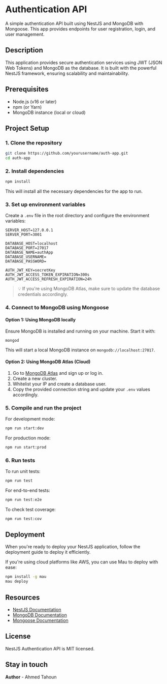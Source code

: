
# Authentication API

A simple authentication API built using NestJS and MongoDB with Mongoose. This app provides endpoints for user registration, login, and user management.

## Description

This application provides secure authentication services using JWT (JSON Web Tokens) and MongoDB as the database. It is built with the powerful NestJS framework, ensuring scalability and maintainability.

## Prerequisites

- Node.js (v16 or later)
- npm (or Yarn)
- MongoDB instance (local or cloud)

## Project Setup

### 1. Clone the repository

```bash
git clone https://github.com/yourusername/auth-app.git
cd auth-app
```

### 2. Install dependencies

```bash
npm install
```

This will install all the necessary dependencies for the app to run.

### 3. Set up environment variables

Create a `.env` file in the root directory and configure the environment variables:

```env
SERVER_HOST=127.0.0.1
SERVER_PORT=3001

DATABASE_HOST=localhost
DATABASE_PORT=27017
DATABASE_NAME=authApp
DATABASE_USERNAME=
DATABASE_PASSWORD=

AUTH_JWT_KEY=secretKey
AUTH_JWT_ACCESS_TOKEN_EXPIRATION=300s
AUTH_JWT_ACCESS_REFRESH_EXPIRATION=24h
```

> 💡 If you're using MongoDB Atlas, make sure to update the database credentials accordingly.

### 4. Connect to MongoDB using Mongoose

#### Option 1: Using MongoDB locally

Ensure MongoDB is installed and running on your machine. Start it with:

```bash
mongod
```

This will start a local MongoDB instance on `mongodb://localhost:27017`.

#### Option 2: Using MongoDB Atlas (Cloud)

1. Go to [MongoDB Atlas](https://www.mongodb.com/cloud/atlas) and sign up or log in.
2. Create a new cluster.
3. Whitelist your IP and create a database user.
4. Copy the provided connection string and update your `.env` values accordingly.

### 5. Compile and run the project

For development mode:

```bash
npm run start:dev
```

For production mode:

```bash
npm run start:prod
```

### 6. Run tests

To run unit tests:

```bash
npm run test
```

For end-to-end tests:

```bash
npm run test:e2e
```

To check test coverage:

```bash
npm run test:cov
```

## Deployment

When you're ready to deploy your NestJS application, follow the deployment guide to deploy it efficiently.

If you're using cloud platforms like AWS, you can use Mau to deploy with ease:

```bash
npm install -g mau
mau deploy
```

## Resources

- [NestJS Documentation](https://docs.nestjs.com)
- [MongoDB Documentation](https://www.mongodb.com/docs/)
- [Mongoose Documentation](https://mongoosejs.com/docs/)

## License

NestJS Authentication API is MIT licensed.

## Stay in touch

**Author** - Ahmed Tahoun
